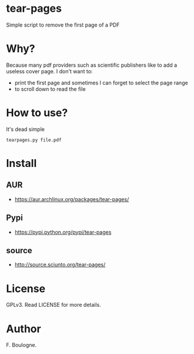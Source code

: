 tear-pages
==========

Simple script to remove the first page of a PDF

Why?
====

Because many pdf providers such as scientific publishers like to add a useless cover page.
I don't want to:
* print the first page and sometimes I can forget to select the page range
* to scroll down to read the file

How to use?
===========

It's dead simple

    tearpages.py file.pdf

Install
=======

AUR
----

* https://aur.archlinux.org/packages/tear-pages/

Pypi
----

* https://pypi.python.org/pypi/tear-pages


source
------

* http://source.sciunto.org/tear-pages/

License
=======

GPLv3. Read LICENSE for more details.

Author
======

F. Boulogne.
